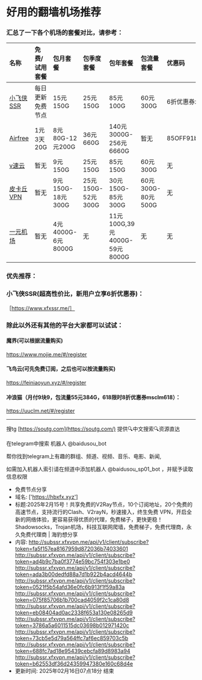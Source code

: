 # 好用的翻墙机场推荐
### 汇总了一下各个机场的套餐对比，请参考：
| 名称 | 免费/试用套餐 | 包月套餐 | 包季度套餐 | 包年套餐 | 包流量套餐 | 优惠码 |
| :----- | :----- | :----- | :----- | :----- | :----- | :-----|
| [小飞侠SSR](https://www.xfxssr.me/) | 每日更新免费节点 | 15元150G | 25元150G | 85元100G | 60元300G | 6折优惠券xfxssr1 |
| [Airfree](https://airfree.space/auth/register) | 1元3天20G | 8元80G-12元200G | 36元660G | 140元3000G-256元6660G | 暂无 | 85OFF91b22a25 |
| [v速云](https://www.xfxssr.me/) | 暂无 | 9元150G | 25元150G | 85元150G | 60元300G | 无 |
| [皮卡丘VPN](https://pkqjiasu.com/)                  | 暂无             | 9元150G-18元300G | 25元150G-52元300G | 30元150G-85元300G | 60元300G-80元500G | 无 |
| [一元机场](https://xn--4gq62f52gdss.com/#/register) | 暂无 | 4元4000G-6元8000G | 无 | 11元100G,39元4000G-59元8000G | 无 | 无 |


### 优先推荐：
### 小飞侠SSR(超高性价比，新用户立享6折优惠券)：
［https://www.xfxssr.me/］



### 除此以外还有其他的平台大家都可以试试：

#### 魔界(可以根据流量购买)
https://www.mojie.me/#/register
#### 飞鸟云(可先免费订阅，之后也可以按流量购买)
https://feiniaoyun.xyz/#/register
#### 冲浪猫（月付9块9，包流量55元384G，618限时8折优惠券msclm618）：
https://uuclm.net/#/register

---------------------------------------------------------------------------------------------------------------------------------

搜tg [https://soutg.com](https://soutg.com/) 提供🔍中文搜索🔍资源直达

在telegram中搜索 机器人 @baidusou_bot

帮你找到telegram上有趣的群组、频道、视频、音乐、电影、新闻,

如需加入机器人索引请在频道中添加机器人 @baidusou_sp01_bot ，并赋予读取信息权限

- 免费节点分享 
- 域名: ['https://hbxfx.xyz'] 
- 标题:2025年2月15号！共享免费的V2Ray节点，10个订阅地址，20个免费的高速节点，支持流行的Clash、V2rayN，秒速接入，终生免费 VPN，开启全新的网络体验，更容易获得优质的代理，免费梯子，更快更稳！Shadowsocks，Trojan机场，科技互联网爬墙，免费梯子，免费代理商，永久免费代理商  |  海豹想分享 
- 内容: 
http://subssr.xfxvpn.me/api/v1/client/subscribe?token=fa5f157ea8167959d872036b74033601
http://subssr.xfxvpn.me/api/v1/client/subscribe?token=ad4b9c7ba0f3774e59bc754f303e1be0
http://subssr.xfxvpn.me/api/v1/client/subscribe?token=ada3b00dedfd88a7d1b922b4acd4644b
http://subssr.xfxvpn.me/api/v1/client/subscribe?token=0521f5b54afd36e0fc6b913f1f59a83a
http://subssr.xfxvpn.me/api/v1/client/subscribe?token=075f85706b1b700cad4059f2c1ca80d8
http://subssr.xfxvpn.me/api/v1/client/subscribe?token=eb08404ad0ac2338f653a130e08265d9
http://subssr.xfxvpn.me/api/v1/client/subscribe?token=3786a5a6011515dc03698b012971420c
http://subssr.xfxvpn.me/api/v1/client/subscribe?token=73cb5e5d79a564ffc7af6ec859703c5b
http://subssr.xfxvpn.me/api/v1/client/subscribe?token=688fc7ad18e95439cebcfa89d8983a94
http://subssr.xfxvpn.me/api/v1/client/subscribe?token=b62553df36d24359947380e160c68d4e 
- 更新时间: 2025年02月16日07点18分 
结束
